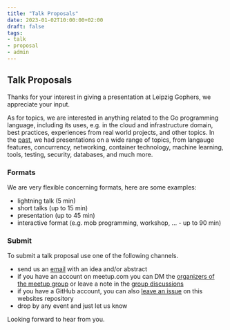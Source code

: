 ```yaml
---
title: "Talk Proposals"
date: 2023-01-02T10:00:00+02:00
draft: false
tags:
- talk
- proposal
- admin
---
```


## Talk Proposals

Thanks for your interest in giving a presentation at Leipzig Gophers, we appreciate your input.

As for topics, we are interested in anything related to the Go programming
language, including its uses, e.g. in the cloud and infrastructure domain, best
practices, experiences from real world projects, and other topics. In the
[past](https://golangleipzig.space/tags/summary/), we had presentations on a
wide range of topics, from langauge features, concurrency, networking,
container technology, machine learning, tools, testing, security, databases,
and much more.

### Formats

We are very flexible concerning formats, here are some examples:

* lightning talk (5 min)
* short talks (up to 15 min)
* presentation (up to 45 min)
* interactive format (e.g. mob programming, workshop, ... - up to 90 min)

### Submit

To submit a talk proposal use one of the following channels.

* send us an [email](mailto:martin.czygan+golangleipzig.space@gmail.com) with an idea and/or abstract
* if you have an account on meetup.com you can DM the [organizers of the meetup group](https://www.meetup.com/leipzig-golang/members/?op=leaders) or leave a note in the [group discussions](https://www.meetup.com/Leipzig-Golang/#discussions)
* if you have a GitHub account, you can also [leave an issue](https://github.com/golang-leipzig/golang-leipzig.github.io/issues/new) on this websites repository
* drop by any event and just let us know

Looking forward to hear from you.

